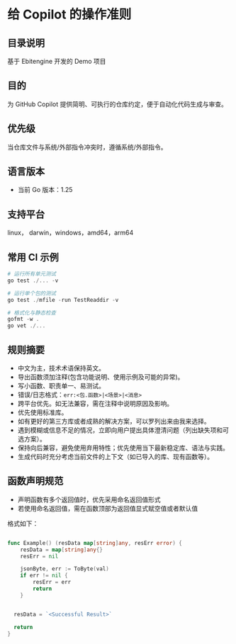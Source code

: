 # 给 Copilot 的操作准则

## 目录说明

基于 Ebitengine 开发的 Demo 项目

## 目的

为 GitHub Copilot 提供简明、可执行的仓库约定，便于自动化代码生成与审查。

## 优先级

当仓库文件与系统/外部指令冲突时，遵循系统/外部指令。

## 语言版本

- 当前 Go 版本：1.25

## 支持平台

linux， darwin，windows，amd64，arm64

## 常用 CI 示例

```powershell
# 运行所有单元测试
go test ./... -v

# 运行单个包的测试
go test ./mfile -run TestReaddir -v

# 格式化与静态检查
gofmt -w .
go vet ./...

```

## 规则摘要

- 中文为主，技术术语保持英文。
- 导出函数须加注释(包含功能说明、使用示例及可能的异常)。
- 写小函数、职责单一、易测试。
- 错误/日志格式：`err:<包.函数>|<场景>|<消息>`
- 跨平台优先。如无法兼容，需在注释中说明原因及影响。
- 优先使用标准库。
- 如有更好的第三方库或者成熟的解决方案，可以罗列出来由我来选择。
- 遇到模糊或信息不足的情况，立即向用户提出具体澄清问题（列出缺失项和可选方案）。
- 保持向后兼容，避免使用弃用特性；优先使用当下最新稳定库、语法与实践。
- 生成代码时充分考虑当前文件的上下文（如已导入的库、现有函数等）。

## 函数声明规范

- 声明函数有多个返回值时，优先采用命名返回值形式
- 若使用命名返回值，需在函数顶部为返回值显式赋空值或者默认值

格式如下：

```go

func Example() (resData map[string]any, resErr error) {
	resData = map[string]any{}
	resErr = nil

	jsonByte, err := ToByte(val)
	if err != nil {
		resErr = err
		return
	}


  resData = `<Successful Result>`

  return
}

```
